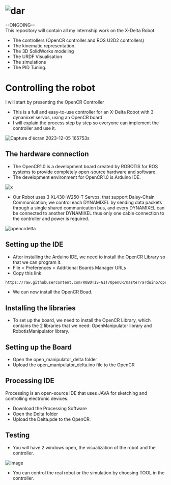 # ![dar](https://github.com/Leonnidass/DeltaController/assets/100625531/3fc2268a-4a76-40a5-91ed-d7259847ed39)

--ONGOING-- <br/>
This repository will contain all my internship work on the X-Delta Robot.
- The controllers (OpenCR controller and ROS U2D2 controllers)
- The kinematic representation.
- The 3D SolidWorks modeling
- The URDF Visualisation
- The simulations
- The PID Tuning. 

# Controlling the robot
I will start by presenting the OpenCR Controller
- This is a full and easy-to-use controller for an X-Delta Robot with 3 dynamixel servos, using an OpenCR board
- I will explain the process step by step so everyone can implement the controller and use it.
  

![Capture d'écran 2023-12-05 165753s](https://github.com/Leonnidass/DeltaController/assets/100625531/937f559a-fdde-446f-bb32-ba2e67ba59bb)

## The hardware connection
- The OpenCR1.0 is a development board created by ROBOTIS for ROS systems to provide completely open-source hardware and software.
- The development environment for OpenCR1.0 is Arduino IDE.

![x](https://github.com/Leonnidass/DeltaController/assets/100625531/ab61c5de-8578-46ca-9773-1befaa4145bf)

- Our Robot uses 3 XL430-W250-T Servos, that support Daisy-Chain Communication; we control each DYNAMIXEL by sending data packets through a single shared communication bus, and every DYNAMIXEL can be connected to another DYNAMIXEL thus only one cable connection to the controller and power is required.

![opencrdelta](https://github.com/Leonnidass/DeltaController/assets/100625531/6c9f236d-b982-4148-bedc-5701679f116b)

## Setting up the IDE
- After installing the Arduino IDE, we need to install the OpenCR Library so that we can program it.
- File > Preferences > Additional Boards Manager URLs
- Copy this link
```bash
https://raw.githubusercontent.com/ROBOTIS-GIT/OpenCR/master/arduino/opencr_release/package_opencr_index.json
```
- We can now install the OpenCR Boad.

## Installing the libraries
- To set up the board, we need to install the OpenCR Library, which contains the 2 libraries that we need: OpenManipulator library and RobotisManipulator library.

## Setting up the Board
- Open the open_manipulator_delta folder
- Upload the open_manipulator_delta.ino file to the OpenCR

## Processing IDE
Processing is an open-source IDE that uses JAVA for sketching and controlling electronic devices.
- Download the Processing Software
- Open the Delta folder
- Upload the Delta.pde to the OpenCR.

## Testing 
- You will have 2 windows open, the visualization of the robot and the controller.

![image](https://github.com/Leonnidass/DeltaController/assets/100625531/7a25f2af-2a5c-43f5-a983-14b565415892)

- You can control the real robot or the simulation by choosing TOOL in the controller.

